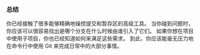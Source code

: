 ### 总结

你已经接触了很多能够精确地操控提交和暂存区的高级工具。
当你碰到问题时，你应该可以很容易找出是哪个分支在什么时候由谁引入了它们。
如果你想在项目中使用子项目，你也已经知道如何来满足这些需求。
到此，你应该能毫无压力地在命令行中使用 Git 来完成日常中的大部分事情。
